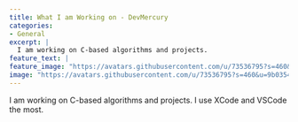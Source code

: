 ```yaml
---
title: What I am Working on - DevMercury
categories:
- General
excerpt: |
  I am working on C-based algorithms and projects.
feature_text: |
feature_image: "https://avatars.githubusercontent.com/u/73536795?s=460&u=9b035454cde85596ca7e71679b900ca1c7cde461&v=4"
image: "https://avatars.githubusercontent.com/u/73536795?s=460&u=9b035454cde85596ca7e71679b900ca1c7cde461&v=4"
---
```


I am working on C-based algorithms and projects. I use XCode and VSCode the most.
